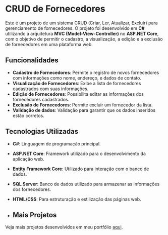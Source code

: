 # CRUD de Fornecedores

Este é um projeto de um sistema CRUD (Criar, Ler, Atualizar, Excluir) para gerenciamento de fornecedores. O projeto foi desenvolvido em **C#** utilizando a arquitetura **MVC (Model-View-Controller)** no **ASP.NET Core**, com o objetivo de permitir o cadastro, a visualização, a edição e a exclusão de fornecedores em uma plataforma web.

## Funcionalidades

- **Cadastro de Fornecedores**: Permite o registro de novos fornecedores com informações como nome, endereço, e dados de contato.
- **Visualização de Fornecedores**: Exibe a lista de fornecedores cadastrados com suas informações.
- **Edição de Fornecedores**: Possibilita editar as informações dos fornecedores cadastrados.
- **Exclusão de Fornecedores**: Permite excluir um fornecedor da lista.
- **Validação de dados**: Validação para garantir que os dados inseridos estão corretos.

## Tecnologias Utilizadas

- **C#**: Linguagem de programação principal.
- **ASP.NET Core**: Framework utilizado para o desenvolvimento da aplicação web.
- **Entity Framework Core**: Utilizado para interação com o banco de dados.
- **SQL Server**: Banco de dados utilizado para armazenar as informações dos fornecedores.
- **HTML/CSS**: Para estruturação e estilização das páginas web.

- ## Mais Projetos

Veja mais projetos desenvolvidos em meu portfólio [aqui](alexandredsantos01.github.io/MeuPortfolio/).

